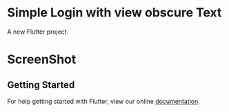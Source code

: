 # Simple Login with view obscure Text

A new Flutter project.

# ScreenShot


## Getting Started

For help getting started with Flutter, view our online
[documentation](https://flutter.io/).
